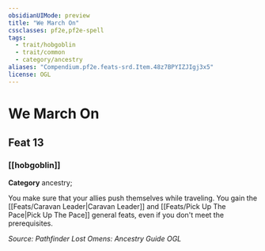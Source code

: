 ```yaml
---
obsidianUIMode: preview
title: "We March On"
cssclasses: pf2e,pf2e-spell
tags:
  - trait/hobgoblin
  - trait/common
  - category/ancestry
aliases: "Compendium.pf2e.feats-srd.Item.48z7BPYIZJIgj3x5"
license: OGL
---
```

# We March On
## Feat 13
### [[hobgoblin]]

**Category** ancestry; 




You make sure that your allies push themselves while traveling. You gain the [[Feats/Caravan Leader|Caravan Leader]] and [[Feats/Pick Up The Pace|Pick Up The Pace]] general feats, even if you don't meet the prerequisites.

*Source: Pathfinder Lost Omens: Ancestry Guide*
*OGL*
